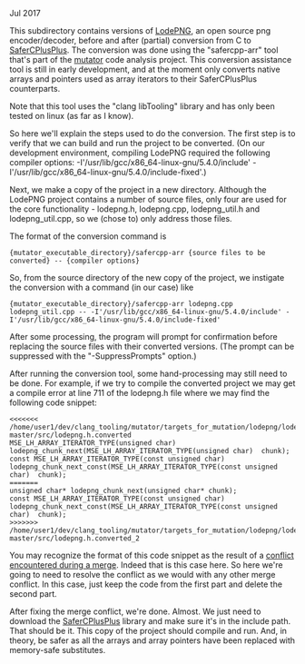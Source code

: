 Jul 2017

This subdirectory contains versions of [LodePNG](https://github.com/lvandeve/lodepng), an open source png encoder/decoder, before and after (partial) conversion from C to [SaferCPlusPlus](https://github.com/duneroadrunner/SaferCPlusPlus). The conversion was done using the "safercpp-arr" tool that's part of the [mutator](https://github.com/bloodstalker/mutator) code analysis project. This conversion assistance tool is still in early development, and at the moment only converts native arrays and pointers used as array iterators to their SaferCPlusPlus counterparts.

Note that this tool uses the "clang libTooling" library and has only been tested on linux (as far as I know).

So here we'll explain the steps used to do the conversion. The first step is to verify that we can build and run the project to be converted. (On our development environment, compiling LodePNG required the following compiler options: -I'/usr/lib/gcc/x86_64-linux-gnu/5.4.0/include' -I'/usr/lib/gcc/x86_64-linux-gnu/5.4.0/include-fixed'.)

Next, we make a copy of the project in a new directory. Although the LodePNG project contains a number of source files, only four are used for the core functionality - lodepng.h, lodepng.cpp, lodepng_util.h and lodepng_util.cpp, so we (chose to) only address those files. 

The format of the conversion command is 

    {mutator_executable_directory}/safercpp-arr {source files to be converted} -- {compiler options}

So, from the source directory of the new copy of the project, we instigate the conversion with a command (in our case) like 

    {mutator_executable_directory}/safercpp-arr lodepng.cpp lodepng_util.cpp -- -I'/usr/lib/gcc/x86_64-linux-gnu/5.4.0/include' -I'/usr/lib/gcc/x86_64-linux-gnu/5.4.0/include-fixed'

After some processing, the program will prompt for confirmation before replacing the source files with their converted versions. (The prompt can be suppressed with the "-SuppressPrompts" option.)

After running the conversion tool, some hand-processing may still need to be done. For example, if we try to compile the converted project we may get a compile error at line 711 of the lodepng.h file where we may find the following code snippet:

    <<<<<<< /home/user1/dev/clang_tooling/mutator/targets_for_mutation/lodepng/lodepng-master/src/lodepng.h.converted
    MSE_LH_ARRAY_ITERATOR_TYPE(unsigned char)  lodepng_chunk_next(MSE_LH_ARRAY_ITERATOR_TYPE(unsigned char)  chunk);
    const MSE_LH_ARRAY_ITERATOR_TYPE(const unsigned char)  lodepng_chunk_next_const(MSE_LH_ARRAY_ITERATOR_TYPE(const unsigned char)  chunk);
    =======
    unsigned char* lodepng_chunk_next(unsigned char* chunk);
    const MSE_LH_ARRAY_ITERATOR_TYPE(const unsigned char)  lodepng_chunk_next_const(MSE_LH_ARRAY_ITERATOR_TYPE(const unsigned char)  chunk);
    >>>>>>> /home/user1/dev/clang_tooling/mutator/targets_for_mutation/lodepng/lodepng-master/src/lodepng.h.converted_2

You may recognize the format of this code snippet as the result of a [conflict encountered during a merge](https://linux.die.net/man/1/merge). Indeed that is this case here. So here we're going to need to resolve the conflict as we would with any other merge conflict. In this case, just keep the code from the first part and delete the second part. 

After fixing the merge conflict, we're done. Almost. We just need to download the [SaferCPlusPlus](https://github.com/duneroadrunner/SaferCPlusPlus) library and make sure it's in the include path. That should be it. This copy of the project should compile and run. And, in theory, be safer as all the arrays and array pointers have been replaced with memory-safe substitutes.

